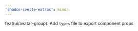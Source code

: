 ```yaml
---
'shadcn-svelte-extras': minor
---
```


feat(ui/avatar-group): Add `types` file to export component props
